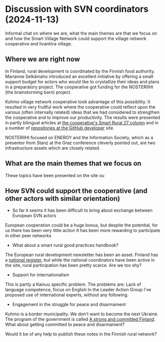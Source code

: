 # Discussion with SVN coordinators (2024-11-13)

Informal chat on where we are, what the main themes are that we focus on and how the Smart Village Network could support the village network cooperative and Iivantiira village. 
  
## Where we are right now

In Finland, rural development is coordinated by the Finnish food authority. Marianne Selkäinaho introduced an excellent initiative by offering a small support budget for actors who would like to crystallize their ideas and plans in a preparatory project. The cooperative got funding for the NOSTERIIHI (the brainstorming barn) project.

Kuhmo village network cooperative took advantage of this possibility. It resulted in very fruitful work where the cooperative could reflect upon the various (often internally related) ideas that we had considered to strengthen the cooperative and to improve our productivity. The results were presented in partly bilingual articles at [the cooperative's Smart Rural 27 column](https://nettinoste.fi/wp/category/smart-rural-27/) and in a number of [repositories at the GitHub developer]() site.

NOSTERIIHI focused on ENERGY and the Information Society, which as a presentor from Stanz at the Graz conference cleverly pointed out, are two infrastructure assets which are closely related.

## What are the main themes that we focus on

These topics have been presented on the site ou

## How SVN could support the cooperative (and other actors with similar orientation)




* So far it seems it has been difficult to bring about exchange between European SVN actors

European cooperation could be a huge bonus, but despite the potential, for us there has been very little action
It has been more rewarding to participate in other peer networks
  
* What about a smart rural good practices handbook?

The European rural development newsletter has been an asset.
Finland has a [national register](https://maaseutuverkosto.fi/hankkeet/), but while the national coordinators have been active in the site, rural participation has been pretty scarce. Are we too shy?
  
* Support for internationalism

This is partly a Kainuu specific problem. The problems are: Lack of language competence, focus on English
In the Leader Action Group I've proposed use of international experts, without any following.
  
* Engagement in the struggle for peace and disarmament

Kuhmo is a border municipality. We don't want to become the next Ukraine. 
The program of the government is called [A strong and committed Finland](https://valtioneuvosto.fi/en/governments/government-programme#/). What about getting committed to peace and disarmament?
  
Would it be of any help to publish these notes in the Finnish rural network?
